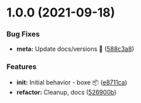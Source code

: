 # 1.0.0 (2021-09-18)


### Bug Fixes

* **meta:** Update docs/versions 💪 ([588c3a8](https://github.com/faster-games/whiskey/commit/588c3a8eb9a203f37d8db28238f774fe23e28308))


### Features

* **init:** Initial behavior - boxe 📦 ([e8711ca](https://github.com/faster-games/whiskey/commit/e8711ca930ca83ddb0ece3c24728b830bfaa58e7))
* **refactor:** Cleanup, docs ([526900b](https://github.com/faster-games/whiskey/commit/526900b0211d216134bd805371b92ba86637c363))
